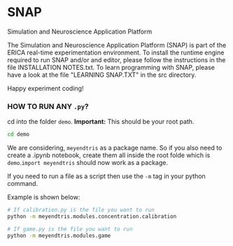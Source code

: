 SNAP
====

Simulation and Neuroscience Application Platform

The Simulation and Neuroscience Application Platform (SNAP) is part of the ERICA real-time experimentation environment.
To install the runtime engine required to run SNAP and/or and editor, please follow the instructions in the file INSTALLATION NOTES.txt.
To learn programming with SNAP, please have a look at the file "LEARNING SNAP.TXT" in the src directory.

Happy experiment coding!

### HOW TO RUN ANY `.py`?

cd into the folder `demo`.
**Important:** This should be your root path.

```bash
cd demo
```
We are considering, `meyendtris` as a package name. So if you also need to create a .ipynb notebook, create them all inside the root folde which is `demo`.`import meyendtris` should now work as a package.

If you need to run a file as a script then use the `-m` tag in your python command.

Example is shown below:
```bash
# If calibration.py is the file you want to run
python -m meyendtris.modules.concentration.calibration

# If game.py is the file you want to run
python -m meyendtris.modules.game
```